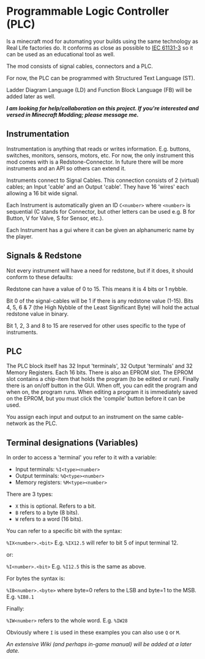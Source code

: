 # Programmable Logic Controller (PLC)

Is a minecraft mod for automating your builds using the same technology as Real Life factories do.
It conforms as close as possible to [IEC 61131-3](https://en.wikipedia.org/wiki/IEC_61131-3) so it can be used as an educational tool as well.

The mod consists of signal cables, connectors and a PLC.

For now, the PLC can be programmed with Structured Text Language (ST).

Ladder Diagram Language (LD) and Function Block Language (FB) will be added later as well.

**_I am looking for help/collaboration on this project. If you're interested and versed in Minecraft Modding; please message me._**

## Instrumentation
Instrumentation is anything that reads or writes information. E.g. buttons, switches, monitors, sensors, motors, etc.
For now, the only instrument this mod comes with is a Redstone-Connector. In future there will be more instruments and an API so others can extend it.

Instruments connect to Signal Cables. This connection consists of 2 (virtual) cables; an Input 'cable' and an Output 'cable'. They have 16 'wires' each allowing a 16 bit wide signal.

Each Instrument is automatically given an ID `C<number>` where `<number>` is sequential (C stands for Connector, but other letters can be used e.g. B for Button, V for Valve, S for Sensor, etc.).

Each Instrument has a gui where it can be given an alphanumeric name by the player.

## Signals & Redstone
Not every instrument will have a need for redstone, but if it does, it should conform to these defaults:

Redstone can have a value of 0 to 15. This means it is 4 bits or 1 nybble.

Bit 0 of the signal-cables will be 1 if there is any redstone value (1-15). Bits 4, 5, 6 & 7 (the High Nybble of the Least Significant Byte) will hold the actual redstone value in binary.

Bit 1, 2, 3 and 8 to 15 are reserved for other uses specific to the type of instruments.

## PLC
The PLC block itself has 32 Input 'terminals', 32 Output 'terminals' and 32 Memory Registers. Each 16 bits.
There is also an EPROM slot.
The EPROM slot contains a chip-item that holds the program (to be edited or run).
Finally there is an on/off button in the GUI. When off, you can edit the program and when on, the program runs.
When editing a program it is immediately saved on the EPROM, but you must click the 'compile' button before it can be used.

You assign each input and output to an instrument on the same cable-network as the PLC.

## Terminal designations (Variables)
In order to access a 'terminal' you refer to it with a variable:

- Input terminals: `%I<type><number>`
- Output terminals: `%Q<type><number>`
- Memory registers: `%M<type><number>`

There are 3 types:

- `X` this is optional. Refers to a bit.
- `B` refers to a byte (8 bits).
- `W` refers to a word (16 bits).

You can refer to a specific bit with the syntax:

`%IX<number>.<bit>` E.g. `%IX12.5` will refer to bit 5 of input terminal 12.

or:

`%I<number>.<bit>`  E.g. `%I12.5` this is the same as above.

For bytes the syntax is:

`%IB<number>.<byte>` where byte=0 refers to the LSB and byte=1 to the MSB. E.g. `%IB8.1`

Finally:

`%IW<number>` refers to the whole word. E.g. `%IW28`

Obviously where `I` is used in these examples you can also use `Q` or `M`.

_An extensive Wiki (and perhaps in-game manual) will be added at a later date._
